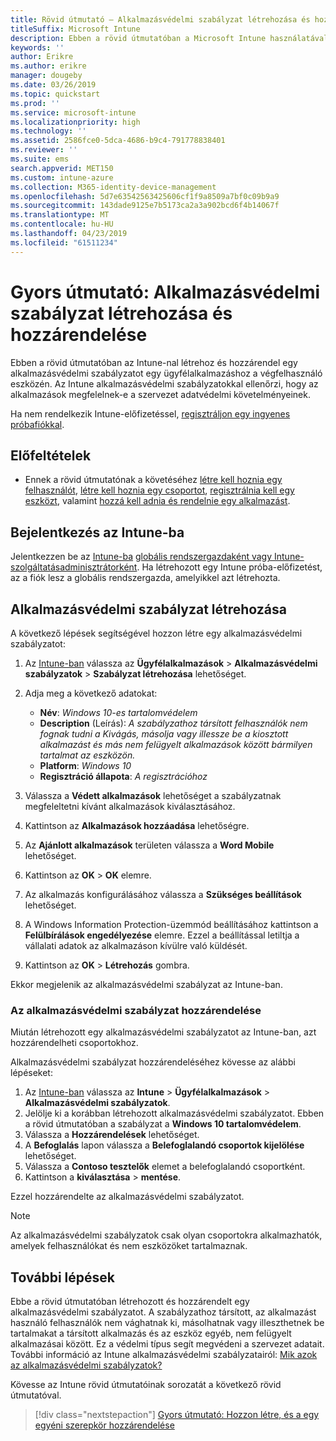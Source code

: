 ```yaml
---
title: Rövid útmutató – Alkalmazásvédelmi szabályzat létrehozása és hozzárendelése
titleSuffix: Microsoft Intune
description: Ebben a rövid útmutatóban a Microsoft Intune használatával létrehoz és hozzárendel egy alkalmazásvédelmi szabályzatot.
keywords: ''
author: Erikre
ms.author: erikre
manager: dougeby
ms.date: 03/26/2019
ms.topic: quickstart
ms.prod: ''
ms.service: microsoft-intune
ms.localizationpriority: high
ms.technology: ''
ms.assetid: 2586fce0-5dca-4686-b9c4-791778838401
ms.reviewer: ''
ms.suite: ems
search.appverid: MET150
ms.custom: intune-azure
ms.collection: M365-identity-device-management
ms.openlocfilehash: 5d7e63542563425606cf1f9a8509a7bf0c09b9a9
ms.sourcegitcommit: 143dade9125e7b5173ca2a3a902bcd6f4b14067f
ms.translationtype: MT
ms.contentlocale: hu-HU
ms.lasthandoff: 04/23/2019
ms.locfileid: "61511234"
---
```

# <a name="quickstart-create-and-assign-an-app-protection-policy"></a>Gyors útmutató: Alkalmazásvédelmi szabályzat létrehozása és hozzárendelése

Ebben a rövid útmutatóban az Intune-nal létrehoz és hozzárendel egy alkalmazásvédelmi szabályzatot egy ügyfélalkalmazáshoz a végfelhasználó eszközén. Az Intune alkalmazásvédelmi szabályzatokkal ellenőrzi, hogy az alkalmazások megfelelnek-e a szervezet adatvédelmi követelményeinek.

Ha nem rendelkezik Intune-előfizetéssel, [regisztráljon egy ingyenes próbafiókkal](free-trial-sign-up.md).

## <a name="prerequisites"></a>Előfeltételek

- Ennek a rövid útmutatónak a követéséhez [létre kell hoznia egy felhasználót](quickstart-create-user.md), [létre kell hoznia egy csoportot](quickstart-create-group.md), [regisztrálnia kell egy eszközt](quickstart-setup-auto-enrollment.md), valamint [hozzá kell adnia és rendelnie egy alkalmazást](quickstart-add-assign-app.md).

## <a name="sign-in-to-intune"></a>Bejelentkezés az Intune-ba

Jelentkezzen be az [Intune-ba](https://aka.ms/intuneportal) [globális rendszergazdaként vagy Intune-szolgáltatásadminisztrátorként](users-add.md#types-of-administrators). Ha létrehozott egy Intune próba-előfizetést, az a fiók lesz a globális rendszergazda, amelyikkel azt létrehozta.

## <a name="create-an-app-protection-policy"></a>Alkalmazásvédelmi szabályzat létrehozása

A következő lépések segítségével hozzon létre egy alkalmazásvédelmi szabályzatot:

1. Az [Intune-ban](https://aka.ms/intuneportal) válassza az **Ügyfélalkalmazások** > **Alkalmazásvédelmi szabályzatok** > **Szabályzat létrehozása** lehetőséget. 
2. Adja meg a következő adatokat: 

    - **Név**: *Windows 10-es tartalomvédelem*
    - **Description** (Leírás): *A szabályzathoz társított felhasználók nem fognak tudni a Kivágás, másolja vagy illessze be a kiosztott alkalmazást és más nem felügyelt alkalmazások között bármilyen tartalmat az eszközön.*
    - **Platform**: *Windows 10*
    - **Regisztráció állapota**: *A regisztrációhoz*

3. Válassza a **Védett alkalmazások** lehetőséget a szabályzatnak megfeleltetni kívánt alkalmazások kiválasztásához.
4. Kattintson az **Alkalmazások hozzáadása** lehetőségre.
5. Az **Ajánlott alkalmazások** területen válassza a **Word Mobile** lehetőséget.
5. Kattintson az **OK** > **OK** elemre. 
6. Az alkalmazás konfigurálásához válassza a **Szükséges beállítások** lehetőséget.
7. A Windows Information Protection-üzemmód beállításához kattintson a **Felülbírálások engedélyezése** elemre. Ezzel a beállítással letiltja a vállalati adatok az alkalmazáson kívülre való küldését.
8. Kattintson az **OK** > **Létrehozás** gombra.

Ekkor megjelenik az alkalmazásvédelmi szabályzat az Intune-ban.

### <a name="assign-the-app-protection-policy"></a>Az alkalmazásvédelmi szabályzat hozzárendelése

Miután létrehozott egy alkalmazásvédelmi szabályzatot az Intune-ban, azt hozzárendelheti csoportokhoz. 

Alkalmazásvédelmi szabályzat hozzárendeléséhez kövesse az alábbi lépéseket:

1.  Az [Intune-ban](https://aka.ms/intuneportal) válassza az **Intune** > **Ügyfélalkalmazások** > **Alkalmazásvédelmi szabályzatok**. 
2.  Jelölje ki a korábban létrehozott alkalmazásvédelmi szabályzatot. Ebben a rövid útmutatóban a szabályzat a **Windows 10 tartalomvédelem**.
3.  Válassza a **Hozzárendelések** lehetőséget.
4.  A **Befoglalás** lapon válassza a **Belefoglalandó csoportok kijelölése** lehetőséget.
5.  Válassza a **Contoso tesztelők** elemet a belefoglalandó csoportként.
6.  Kattintson a **kiválasztása** > **mentése**. 

Ezzel hozzárendelte az alkalmazásvédelmi szabályzatot.

> [!NOTE]
> Az alkalmazásvédelmi szabályzatok csak olyan csoportokra alkalmazhatók, amelyek felhasználókat és nem eszközöket tartalmaznak.

## <a name="next-steps"></a>További lépések

Ebbe a rövid útmutatóban létrehozott és hozzárendelt egy alkalmazásvédelmi szabályzatot. A szabályzathoz társított, az alkalmazást használó felhasználók nem vághatnak ki, másolhatnak vagy illeszthetnek be tartalmakat a társított alkalmazás és az eszköz egyéb, nem felügyelt alkalmazásai között. Ez a védelmi típus segít megvédeni a szervezet adatait. További információ az Intune alkalmazásvédelmi szabályzatairól: [Mik azok az alkalmazásvédelmi szabályzatok?](app-protection-policy.md)

Kövesse az Intune rövid útmutatóinak sorozatát a következő rövid útmutatóval.

> [!div class="nextstepaction"]
> [Gyors útmutató: Hozzon létre, és a egy egyéni szerepkör hozzárendelése](quickstart-create-custom-role.md)
